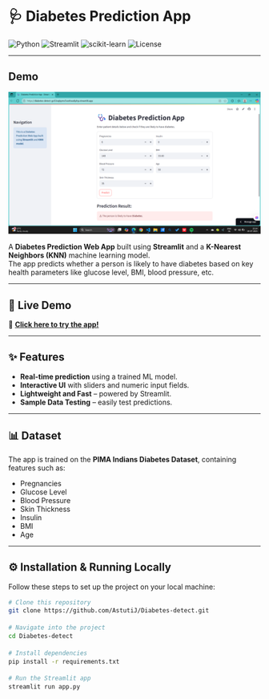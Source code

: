 # 🩺 Diabetes Prediction App

![Python](https://img.shields.io/badge/Python-3.8+-blue.svg)
![Streamlit](https://img.shields.io/badge/Streamlit-1.0+-brightgreen)
![scikit-learn](https://img.shields.io/badge/scikit--learn-ML%20Model-orange)
![License](https://img.shields.io/badge/License-MIT-yellow.svg)

---

## Demo

![Demo Screenshot](Demo/Demo.png)



A **Diabetes Prediction Web App** built using **Streamlit** and a **K-Nearest Neighbors (KNN)** machine learning model.  
The app predicts whether a person is likely to have diabetes based on key health parameters like glucose level, BMI, blood pressure, etc.

---

## 🚀 Live Demo
🔗 **[Click here to try the app!](https://diabetes-detect-go53oqbpmc5vzxhxsz6php.streamlit.app/)**

---

## ✨ Features
- **Real-time prediction** using a trained ML model.
- **Interactive UI** with sliders and numeric input fields.
- **Lightweight and Fast** – powered by Streamlit.
- **Sample Data Testing** – easily test predictions.

---

## 📊 Dataset
The app is trained on the **PIMA Indians Diabetes Dataset**, containing features such as:
- Pregnancies
- Glucose Level
- Blood Pressure
- Skin Thickness
- Insulin
- BMI
- Age

---

## ⚙️ Installation & Running Locally
Follow these steps to set up the project on your local machine:

```bash
# Clone this repository
git clone https://github.com/AstutiJ/Diabetes-detect.git

# Navigate into the project
cd Diabetes-detect

# Install dependencies
pip install -r requirements.txt

# Run the Streamlit app
streamlit run app.py
